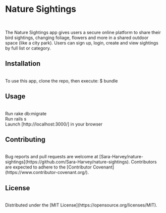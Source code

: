 <h1>Nature Sightings</h1><br>

The Nature Sightings app gives users a secure online platform to share their bird sightings, changing foliage, flowers and more in a shared outdoor space (like a city park). Users can sign up, login, create and view sightings by full list or category.<br>

<h2>Installation</h2><br>
To use this app, clone the repo, then execute: $ bundle<br>

<h2>Usage</h2><br>
Run rake db:migrate<br>
Run rails s<br>
Launch [http://localhost:3000/] in your browser<br>

<h2>Contributing</h2><br>
Bug reports and pull requests are welcome at [Sara-Harvey/nature-sightings](https://github.com/Sara-Harvey/nature-sightings). Contributors are expected to adhere to the [Contributor Covenant](https://www.contributor-covenant.org/).<br>

<h2>License</h2><br>
Distributed under the [MIT License](https://opensource.org/licenses/MIT).
